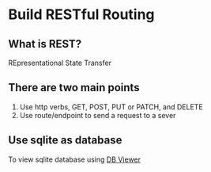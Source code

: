 # Build RESTful Routing

## What is REST?

REpresentational State Transfer

## There are two main points

1. Use http verbs, GET, POST, PUT or PATCH, and DELETE
2. Use route/endpoint to send a request to a sever
  
## Use sqlite as database

To view sqlite database using [DB Viewer](https://sqlitebrowser.org/)
